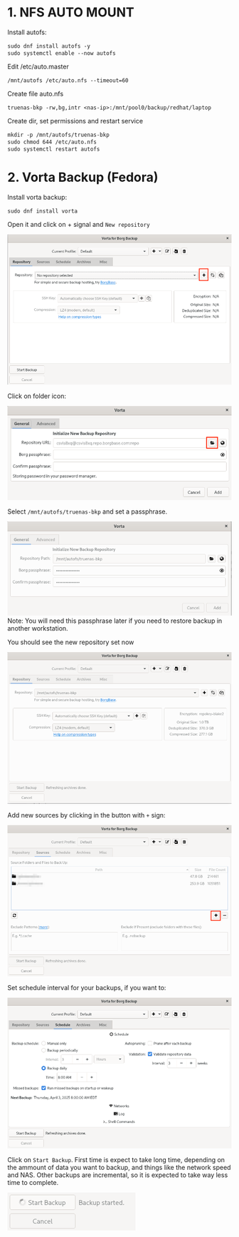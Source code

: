 
# 1. NFS AUTO MOUNT

Install autofs:
```
sudo dnf install autofs -y
sudo systemctl enable --now autofs
```

Edit /etc/auto.master

```
/mnt/autofs /etc/auto.nfs --timeout=60
```

Create file auto.nfs

```
truenas-bkp -rw,bg,intr <nas-ip>:/mnt/pool0/backup/redhat/laptop
```

Create dir, set permissions and restart service

```
mkdir -p /mnt/autofs/truenas-bkp
sudo chmod 644 /etc/auto.nfs
sudo systemctl restart autofs
```

# 2. Vorta Backup (Fedora)

Install vorta backup:

```
sudo dnf install vorta
```

Open it and click on + signal and `New repository`

![](imgs/1.png)

Click on folder icon:

![](imgs/2.png)

Select `/mnt/autofs/truenas-bkp` and set a passphrase.

![](imgs/3.png)
Note: You will need this passphrase later if you need to restore backup in another workstation.

You should see the new repository set now

![](imgs/4.png)

Add new sources by clicking in the button with `+` sign:

![](imgs/5.png)

Set schedule interval for your backups, if you want to:

![](imgs/6.png)

Click on `Start Backup`. First time is expect to take long time, depending on the ammount of data you want to backup, and things like the network speed and NAS. Other backups are incremental, so it is expected to take way less time to complete.

![](imgs/7.png)
